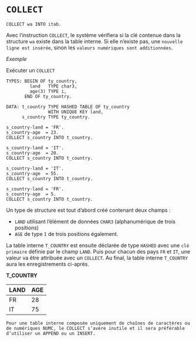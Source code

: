 # **`COLLECT`**

```JS
COLLECT wa INTO itab.
```

Avec l’instruction `COLLECT`, le système vérifiera si la clé contenue dans la structure `wa` existe dans la table interne. Si elle n’existe pas, une `nouvelle ligne est insérée`, sinon les `valeurs numériques sont additionnées`.

_Exemple_

Exécuter un `COLLECT`

```JS
TYPES: BEGIN OF ty_country,
         land   TYPE char3,
         age(3) TYPE i,
       END OF ty_country.

DATA: t_country TYPE HASHED TABLE OF ty_country
                WITH UNIQUE KEY land,
      s_country TYPE ty_country.

s_country-land = 'FR'.
s_country-age  = 23.
COLLECT s_country INTO t_country.

s_country-land = 'IT'.
s_country-age  = 20.
COLLECT s_country INTO t_country.

s_country-land = 'IT'.
s_country-age  = 55.
COLLECT s_country INTO t_country.

s_country-land = 'FR'.
s_country-age  = 5.
COLLECT s_country INTO t_country.
```

Un type de structure est tout d’abord créé contenant deux champs :

- `LAND` utilisant l’élément de données `CHAR3` (alphanumérique de trois positions)
- `AGE` de type `I` de trois positions également.

La table interne `T_COUNTRY` est ensuite déclarée de type `HASHED` avec une `clé primaire` définie par le champ `LAND`. Puis pour chacun des pays `FR` et `IT`, une valeur va être attribuée avec un `COLLECT`. Au final, la table interne `T_COUNTRY` aura les enregistrements ci-après.

**T_COUNTRY**

| **LAND** | **AGE** |
| -------- | ------- |
| FR       | 28      |
| IT       | 75      |

    Pour une table interne composée uniquement de chaînes de caractères ou de numériques NUMC, le COLLECT s’avère inutile et il sera préférable d’utiliser un APPEND ou un INSERT.
